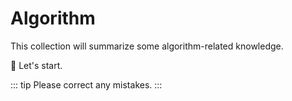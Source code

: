 # Algorithm

This collection will summarize some algorithm-related knowledge.

:tada: Let's start.

::: tip
Please correct any mistakes.
:::
